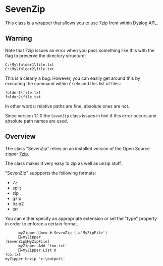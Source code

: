 # SevenZip

This class is a wrapper that allows you to use 7zip from within Dyalog APL.

## Warning 

Note that 7zip issues an error when you pass something like this with the flag to preserve the directory structure:

```
C:\My\folder1\file.txt
C:\My\folder2\file.txt
```

This is a clearly a bug. However, you can easily get around this by executing the command within `C:\My` and this list of files:
```
folder1\file.txt
folder2\file.txt
```

In other words: relative paths are fine, absolute ones are not.

Since version 1.1.0 the `SevenZip` class issues in hint if this error occurs and absolute path names are used.

## Overview 

The class "SevenZip" relies on an installed version of the Open Source zipper [7zip](http://www.7-zip.org/).

The class makes it very easy to zip as well as unzip stuff.

"SevenZip" suppports the following formats:
 * 7z
 * split
 * zip
 * gzip
 * bzip2
 * tar

You can either specify an appropriate extension or set the "type" property in order to enforce a certain format.

```
      myZipper←⎕new #.SevenZip (,⊂'MyZipFile')
      ⎕←myZipper
[SevenZip@MyZipFile]
      myZipper.Add 'foo.txt'
      ⎕←myZipper.List 0
foo.txt
myZipper.Unzip 'c:\output\'
```